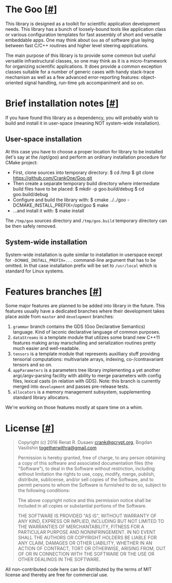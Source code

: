 # The Goo [[#](#the-goo)]

This library is designed as a toolkit for scientific application development
needs. This library has a bunch of loosely-bound tools like application class
or various configuration templates for fast assembly of short and versatile
embeddable apps. One may think about `Goo` as of software glue laying between
fast C/C++ routines and higher level steering applications.

The main purpose of this library is to provide some common but useful
versatile infrastructural classes, so one may think as it is a micro-framework
for organizing scientific applications. It does provide a common exception
classes suitable for a number of generic cases with handy stack-trace mechanism
as well as a few advanced error-reporting features: object-oriented signal
handling, run-time `gdb` accompaniment and so on.
# Brief installation notes [[#](#brief-install)]

If you have found this library as a dependency, you will probably wish to build
and install it in user-space (meaning NOT system-wide installation).

## User-space installation

At this case you have to choose a proper location for library to be installed
(let's say at the /opt/goo) and perform an ordinary installation procedure for
CMake project:

* First, clone sources into temporary directory:
    $ cd /tmp
    $ git clone https://github.com/CrankOne/Goo.git
* Then create a separate temporary build directory where intermediate build
files have to be placed:
    $ mkdir -p goo.build/debug
    $ cd goo.build/debug
* Configure and build the library with:
    $ cmake ../../goo -DCMAKE_INSTALL_PREFIX=/opt/goo
    $ make
* ...and install it with:
    $ make install

The `/tmp/goo` sources directory and `/tmp/goo.build` temporary directory can
be then safely removed.

## System-wide installation

System-wide installation is quite similar to installation in userspace except
for `-DCMAKE_INSTALL_PREFIX=...` command-line argument that has to be omitted.
In that case installation prefix will be set to `/usr/local` which is standard
for Linux systems.

# Features branches [[#](#other-branches)]

Some major features are planned to be added into library in the future. This
features usually have a dedicated branches where their development takes place
aside from `master` and `development` branches:

   1. `grammar` branch contains the GDS (Goo Declarative Semantics)
      language. Kind of laconic declarative language of common purposes.
   2. `dataStreams` is a template module that utilizes some brand new
      C++11 features making array marschalling and serialization routines
      pretty much easier and well-readable.
   3. `tensors` is a template module that represents auxilliary stuff
      providing tensorial computations: multivariate arrays, indexing,
      co-/contravariant tensors and so on.
   4. `appParameters` is a parameters tree library implementing a yet another
      argc/argv-parsing facility with ability to merge parameters with config
      files, lexical casts (in relation with GDS). Note: this branch is
      currently merged into `development` and passes pre-release tests.
   5. `allocators` is a memory management subsystem, supplementing standard
      library allocators.

We're working on those features mostly at spare time on a whim.

# License [[#](#license-info)]

> Copyright (c) 2016 Renat R. Dusaev <crank@qcrypt.org>,
>                    Bogdan Vasilishin <togetherwithra@gmail.com>
> 
> Permission is hereby granted, free of charge, to any person obtaining a copy of
> this software and associated documentation files (the "Software"), to deal in
> the Software without restriction, including without limitation the rights to
> use, copy, modify, merge, publish, distribute, sublicense, and/or sell copies of
> the Software, and to permit persons to whom the Software is furnished to do so,
> subject to the following conditions:
> 
> The above copyright notice and this permission notice shall be included in all
> copies or substantial portions of the Software.
> 
> THE SOFTWARE IS PROVIDED "AS IS", WITHOUT WARRANTY OF ANY KIND, EXPRESS OR
> IMPLIED, INCLUDING BUT NOT LIMITED TO THE WARRANTIES OF MERCHANTABILITY, FITNESS
> FOR A PARTICULAR PURPOSE AND NONINFRINGEMENT. IN NO EVENT SHALL THE AUTHORS OR
> COPYRIGHT HOLDERS BE LIABLE FOR ANY CLAIM, DAMAGES OR OTHER LIABILITY, WHETHER
> IN AN ACTION OF CONTRACT, TORT OR OTHERWISE, ARISING FROM, OUT OF OR IN
> CONNECTION WITH THE SOFTWARE OR THE USE OR OTHER DEALINGS IN THE SOFTWARE.

All non-contributed code here can be distributed by the terms of MIT
license and thereby are free for commercial use.
